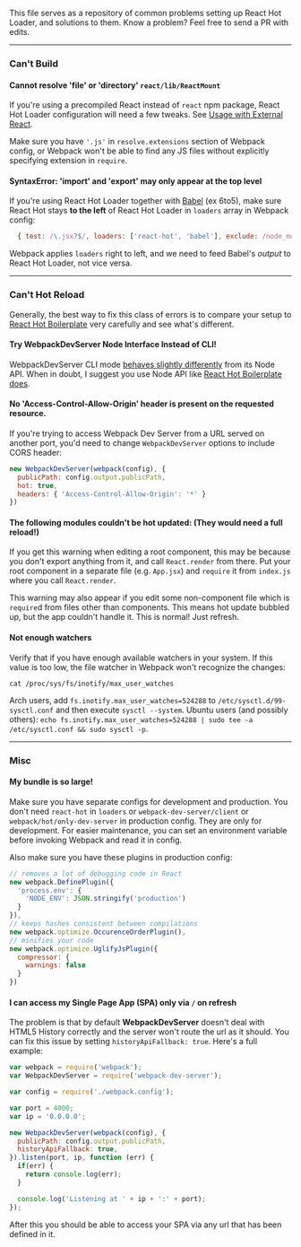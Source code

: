This file serves as a repository of common problems setting up React Hot Loader, and solutions to them.
Know a problem? Feel free to send a PR with edits.

---------

### Can't Build

#### Cannot resolve 'file' or 'directory' `react/lib/ReactMount`

If you're using a precompiled React instead of `react` npm package, React Hot Loader configuration will need a few tweaks. See [Usage with External React](https://github.com/gaearon/react-hot-loader/blob/master/docs/README.md#usage-with-external-react).

Make sure you have `'.js'` in `resolve.extensions` section of Webpack config, or Webpack won't be able to find any JS files without explicitly specifying extension in `require`.

#### SyntaxError: 'import' and 'export' may only appear at the top level

If you're using React Hot Loader together with [Babel](https://babeljs.io/) (ex 6to5), make sure React Hot stays **to the left** of React Hot Loader in `loaders` array in Webpack config:

```js
  { test: /\.jsx?$/, loaders: ['react-hot', 'babel'], exclude: /node_modules/ }
```

Webpack applies `loaders` right to left, and we need to feed Babel's *output* to React Hot Loader, not vice versa.

---------

### Can't Hot Reload

Generally, the best way to fix this class of errors is to compare your setup to [React Hot Boilerplate](https://github.com/gaearon/react-hot-boilerplate) very carefully and see what's different.

#### Try WebpackDevServer Node Interface Instead of CLI!

WebpackDevServer CLI mode [behaves slightly differently](https://github.com/webpack/webpack-dev-server/issues/106) from its Node API. When in doubt, I suggest you use Node API like [React Hot Boilerplate does](https://github.com/gaearon/react-hot-boilerplate/blob/master/server.js).

#### No 'Access-Control-Allow-Origin' header is present on the requested resource. 

If you're trying to access Webpack Dev Server from a URL served on another port, you'd need to change `WebpackDevServer` options to include CORS header:

```js
new WebpackDevServer(webpack(config), {
  publicPath: config.output.publicPath,
  hot: true,
  headers: { 'Access-Control-Allow-Origin': '*' }
})
```

#### The following modules couldn't be hot updated: (They would need a full reload!)

If you get this warning when editing a root component, this may be because you don't export anything from it, and call `React.render` from there. Put your root component in a separate file (e.g. `App.jsx`) and `require` it from `index.js` where you call `React.render`.

This warning may also appear if you edit some non-component file which is `require`d from files other than components. This means hot update bubbled up, but the app couldn't handle it. This is normal! Just refresh.

#### Not enough watchers

Verify that if you have enough available watchers in your system. If this value is too low, the file watcher in Webpack won't recognize the changes:

```
cat /proc/sys/fs/inotify/max_user_watches
```

Arch users, add `fs.inotify.max_user_watches=524288` to `/etc/sysctl.d/99-sysctl.conf` and then execute `sysctl --system`. Ubuntu users (and possibly others): `echo fs.inotify.max_user_watches=524288 | sudo tee -a /etc/sysctl.conf && sudo sysctl -p`.

---------------

### Misc

#### My bundle is so large!

Make sure you have separate configs for development and production. You don't need `react-hot` in `loaders` or `webpack-dev-server/client` or `webpack/hot/only-dev-server` in production config. They are only for development. For easier maintenance, you can set an environment variable before invoking Webpack and read it in config.

Also make sure you have these plugins in production config:

```js
// removes a lot of debugging code in React
new webpack.DefinePlugin({
  'process.env': {
    'NODE_ENV': JSON.stringify('production')
  }
}),
// keeps hashes consistent between compilations
new webpack.optimize.OccurenceOrderPlugin(),
// minifies your code
new webpack.optimize.UglifyJsPlugin({
  compressor: {
    warnings: false
  }
})
```

#### I can access my Single Page App (SPA) only via `/` on refresh

The problem is that by default **WebpackDevServer** doesn't deal with HTML5 History correctly and the server won't route the url as it should. You can fix this issue by setting `historyApiFallback: true`. Here's a full example:

```js
var webpack = require('webpack');
var WebpackDevServer = require('webpack-dev-server');

var config = require('./webpack.config');

var port = 4000;
var ip = '0.0.0.0';

new WebpackDevServer(webpack(config), {
  publicPath: config.output.publicPath,
  historyApiFallback: true,
}).listen(port, ip, function (err) {
  if(err) {
    return console.log(err);
  }

  console.log('Listening at ' + ip + ':' + port);
});
```

After this you should be able to access your SPA via any url that has been defined in it.
